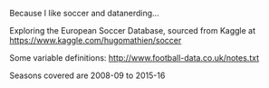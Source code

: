 Because I like soccer and datanerding...

Exploring the European Soccer Database, sourced from Kaggle at https://www.kaggle.com/hugomathien/soccer

Some variable definitions: http://www.football-data.co.uk/notes.txt

Seasons covered are 2008-09 to 2015-16